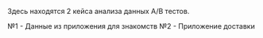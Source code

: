 Здесь находятся 2 кейса анализа данных A/B тестов.

№1 - Данные из приложения для знакомств
№2 - Приложение доставки
